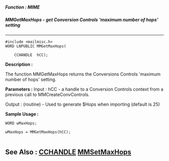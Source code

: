 ##### Function : MIME
##### MMGetMaxHops - get Conversion Controls 'maximum number of hops' setting
---
```
#include <mailmisc.h>
WORD LNPUBLIC MMGetMaxHops(

	CCHANDLE  hCC);
```
**Description :**

The function  MMGetMaxHops returns the Conversions Controls 'maximum number of 
hops' setting.

**Parameters :**
Input :
hCC  -  a handle to a Conversion Controls context from a previous call to MMCreateConvControls.

Output :
(routine)  -  Used to generate $Hops when importing (default is 25)



**Sample Usage :**
```
WORD wMaxHops;

wMaxHops = MMGetMaxHops(hCC);


```
**See Also :**
[CCHANDLE](/domino-c-api-docs/reference/Data/CCHANDLE)
[MMSetMaxHops](/domino-c-api-docs/reference/Func/MMSetMaxHops)
---
